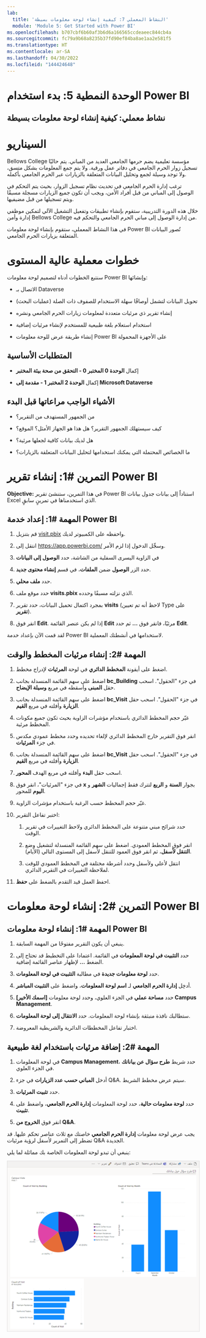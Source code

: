 ```yaml
---
lab:
  title: 'النشاط المعملي 7: كيفية إنشاء لوحة معلومات بسيطة'
  module: 'Module 5: Get Started with Power BI'
ms.openlocfilehash: b707cbf6b60af3b6d6a166565ccdeaeec844cb4a
ms.sourcegitcommit: fc79a9b68a8235b37fd90ef84ba8ae1aa2e581f5
ms.translationtype: HT
ms.contentlocale: ar-SA
ms.lasthandoff: 04/30/2022
ms.locfileid: "144424648"
---
```

# <a name="module-5-get-started-with-power-bi"></a>الوحدة النمطية 5: بدء استخدام Power BI
## <a name="lab-how-to-build-a-simple-dashboard"></a>نشاط معملي: كيفية إنشاء لوحة معلومات بسيطة

# <a name="scenario"></a>السيناريو

Bellows College مؤسسة تعليمية يضم حرمها الجامعي العديد من المباني. يتم حاليًا تسجيل زوار الحرم الجامعي في دفاتر عمل ورقية. ولا يتم جمع المعلومات بشكل متسق، ولا توجد وسيلة لجمع وتحليل البيانات المتعلقة بالزيارات عبر الحرم الجامعي بأكمله.

ترغب إدارة الحرم الجامعي في تحديث نظام تسجيل الزوار، بحيث يتم التحكم في الوصول إلى المباني من قبل أفراد الأمن، ويجب أن تكون جميع الزيارات مسجلة مسبقًا ويتم تسجيلها من قبل مضيفيها.

خلال هذه الدورة التدريبية، ستقوم بإنشاء تطبيقات وتفعيل التشغيل الآلي لتمكين موظفي إدارة وأمن Bellows College من إدارة الوصول إلى مباني الحرم الجامعي والتحكم فيه.

في هذا النشاط المعملي، ستقوم بإنشاء لوحة معلومات Power BI تُصور البيانات المتعلقة بزيارات الحرم الجامعي.

# <a name="high-level-lab-steps"></a>خطوات معملية عالية المستوى

سنتبع الخطوات أدناه لتصميم لوحة معلومات Power BI وإنشائها:

-   الاتصال بـ Dataverse

-   تحويل البيانات لتشمل أوصافًا سهلة الاستخدام للصفوف ذات الصلة (عمليات البحث)

-   إنشاء تقرير ذي مرئيات متعددة لمعلومات زيارات الحرم الجامعي ونشره

-   استخدام استعلام بلغة طبيعية للمستخدم لإنشاء مرئيات إضافية

-   إنشاء طريقة عرض للوحة معلومات Power BI على الأجهزة المحمولة

## <a name="prerequisites"></a>المتطلبات الأساسية

-   إكمال **الوحدة 0 المختبر 0 - التحقق من صحة بيئة المختبر**

-   إكمال **الوحدة 2 المختبر 1 - مقدمة إلى Microsoft Dataverse**

## <a name="things-to-consider-before-you-begin"></a>الأشياء الواجب مراعاتها قبل البدء

-   من الجمهور المستهدف من التقرير؟

-   كيف سيستهلك الجمهور التقرير؟ هل هذا هو الجهاز الأمثل؟ الموقع؟

-   هل لديك بيانات كافية لجعلها مرئية؟

-   ما الخصائص المحتملة التي يمكنك استخدامها لتحليل البيانات المتعلقة بالزيارات؟

# <a name="exercise-1-create-power-bi-report"></a>التمرين \#1: إنشاء تقرير Power BI

**Objective:** في هذا التمرين، ستنشئ تقرير Power BI استناداً إلى بيانات جدول بيانات Excel الذي استخدمناها في تمرينٍ سابقٍ.

## <a name="task-1-prepare-power-bi-service"></a>المهمة \#1: إعداد خدمة Power BI

1.  قم بتنزيل [visit.pbix](../../Allfiles/visits.pbix) واحفظه على الكمبيوتر لديك.

2.  انتقل إلى <https://app.powerbi.com/> وسجِّل الدخول إذا لزم الأمر.

3.  في الزاوية اليسرى السفلية من الشاشة، حدد **الوصول إلى البيانات**

4.  حدد الزر **الوصول** ضمن **الملفات**، في قسم **إنشاء محتوى جديد**.

5.  حدد **ملف محلي**.

6.  حدد موقع ملف **visits.pbix** الذي نزلته مسبقًا وحدده.

7.  بمجرد اكتمال تحميل البيانات، حدد تقرير **visits** (لاحظ أنه تم تعيين Type على **تقرير**).

8.  انقر فوق **Edit**. إذا لم يكن عنصر القائمة **Edit** مرئيًا، فانقر فوق **...** ثم حدد **Edit**.

لقد قمت الآن بإعداد خدمة Power BI لاستخدامها في أنشطتك المعملية. 

## <a name="task-2-create-chart-and-time-visualizations"></a>المهمة \#2: إنشاء مرئيات المخطط والوقت

1.  اضغط على أيقونة **المخطط الدائري** في لوحة **المرئيات** لإدراج مخطط.

2.  اضغط على سهم القائمة المنسدلة بجانب **bc_Building** في جزء "الحقول". اسحب حقل **المبنى** وأسقطه في مربع **وسيلة الإيضاح**.

3.  اضغط على سهم القائمة المنسدلة بجانب **bc_Visit** في جزء "الحقول". اسحب حقل **الزيارة** وأفلته في مربع **القيم**.

4.  غيّر حجم المخطط الدائري باستخدام مؤشرات الزاوية بحيث تكون جميع مكونات المخطط مرئية.

5.  انقر فوق التقرير خارج المخطط الدائري لإلغاء تحديده وحدد مخطط عمودي مكدس في جزء **المرئيات**.

6.  اضغط على سهم القائمة المنسدلة بجانب **bc_Visit** في جزء "الحقول". اسحب حقل **الزيارة** وأفلته في مربع **القيم**.

7.  اسحب حقل **البدء** وأفلته في مربع الهدف **المحور**.

8.  في جزء "المرئيات"، انقر فوق **x** بجوار **السنة** و **الربع** لتترك فقط إجماليات **الشهر** و **اليوم** للمحور.

9.  غيّر حجم المخطط حسب الرغبة باستخدام مؤشرات الزاوية.

10. اختبر تفاعل التقرير:

    1.  حدد شرائح مبني متنوعة على المخطط الدائري ولاحظ التغييرات في تقرير الوقت.

    2.  انقر فوق المخطط العمودي. اضغط على سهم القائمة المنسدلة لتشغيل وضع **التنقل لأسفل**، ثم انقر فوق العمود للتنقل لأسفل إلى المستوى التالي (الأيام). 
    
    3.  انتقل لأعلى ولأسفل وحدد أشرطة مختلفة في المخطط العمودي للوقت لملاحظة التغييرات في التقرير الدائري.

11. احفظ العمل قيد التقدم بالضغط على **حفظ**.

# <a name="exercise-2-create-power-bi-dashboard"></a>التمرين \#2: إنشاء لوحة معلومات Power BI

## <a name="task-1-create-power-bi-dashboard"></a>المهمة \#1: إنشاء لوحة معلومات Power BI

1.  ينبغي أن يكون التقرير مفتوحًا من المهمة السابقة.

2.  حدد **التثبيت في لوحة المعلومات** في القائمة. اعتمادا على التخطيط قد تحتاج إلى الضغط **...** لإظهار عناصر القائمة إضافية.

3.  حدد **لوحة معلومات جديدة** في مطالبة **التثبيت في لوحة المعلومات**.

4.  أدخِل **إدارة الحرم الجامعي** لـ **اسم لوحة المعلومات**، واضغط على **التثبيت المباشر**.

5.  حدد **مساحة عملي** في الجزء العلوي، وحدد لوحة معلومات **[اسمك الأخير] Campus Management**.

6.  ستطالبك نافذة منبثقة بإنشاء لوحة المعلومات. حدد **الانتقال إلى لوحة المعلومات**.

7.  اختبار تفاعل المخططات الدائرية والشريطية المعروضة.

## <a name="task-2-add-visualizations-using-natural-language"></a>المهمة \#2: إضافة مرئيات باستخدام لغة طبيعية

1.  في لوحة المعلومات **Campus Management**، حدد شريط **طرح سؤال عن بياناتك** في الجزء العلوي.

2.  أدخل **المباني حسب عدد الزيارات** في جزء Q&A. سيتم عرض مخطط الشريط.

3.  حدد **تثبيت المرئيات**.

4.  حدد **لوحة معلومات حالية**، حدد لوحة المعلومات **إدارة الحرم الجامعي**، واضغط على **تثبيت**.

5.  انقر فوق **الخروج من Q&A**.

يجب عرض لوحة معلومات **إدارة الحرم الجامعي** خاصتك مع ثلاث عناصر تحكم عليها. قد تضطر إلى التمرير لأسفل لرؤية مرئيات Q&A الجديدة.

ينبغي أن تبدو لوحة المعلومات الخاصة بك مماثلة لما يلي:

![](media/5-powerbi-result.png)
